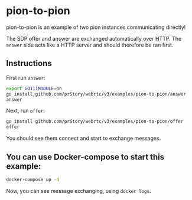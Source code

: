 # pion-to-pion

pion-to-pion is an example of two pion instances communicating directly!

The SDP offer and answer are exchanged automatically over HTTP.
The `answer` side acts like a HTTP server and should therefore be ran first.

## Instructions

First run `answer`:

```sh
export GO111MODULE=on
go install github.com/prStory/webrtc/v3/examples/pion-to-pion/answer
answer
```

Next, run `offer`:

```sh
go install github.com/prStory/webrtc/v3/examples/pion-to-pion/offer
offer
```

You should see them connect and start to exchange messages.

## You can use Docker-compose to start this example:

```sh
docker-compose up -d
```

Now, you can see message exchanging, using `docker logs`.
